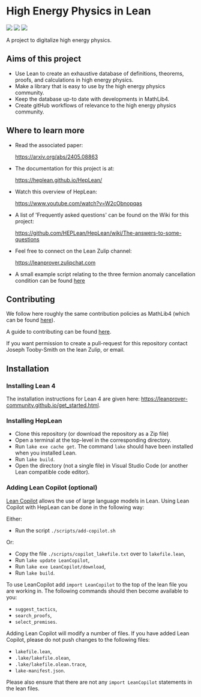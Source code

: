 # High Energy Physics in Lean

[![](https://img.shields.io/badge/Read_The-Docs-green)](https://heplean.github.io/HepLean/)
[![](https://img.shields.io/badge/PRs-Welcome-green)](https://github.com/HEPLean/HepLean/pulls)
[![](https://img.shields.io/badge/Lean-Zulip-green)](https://leanprover.zulipchat.com)

A project to digitalize high energy physics.

## Aims of this project

- Use Lean to create an exhaustive database of definitions, theorems, proofs, and calculations in high energy physics.
- Make a library that is easy to use by the high energy physics community.
- Keep the database up-to date with developments in MathLib4. 
- Create gitHub workflows of relevance to the high energy physics community. 

## Where to learn more 

- Read the associated paper:

  https://arxiv.org/abs/2405.08863

- The documentation for this project is at: 

  https://heplean.github.io/HepLean/

- Watch this overview of HepLean:

  https://www.youtube.com/watch?v=W2cObnopqas
- A list of 'Frequently asked questions' can be found on the Wiki for this project: 

  https://github.com/HEPLean/HepLean/wiki/The-answers-to-some-questions
- Feel free to connect on the Lean Zulip channel: 

  https://leanprover.zulipchat.com

- A small example script relating to the three fermion anomaly cancellation condition can be found [here](https://live.lean-lang.org/#code=import%20Mathlib.Tactic.Polyrith%20%0A%0Atheorem%20threeFamily%20(a%20b%20c%20%3A%20ℚ)%20(h%20%3A%20a%20%2B%20b%20%2B%20c%20%3D%200)%20(h3%20%3A%20a%20%5E%203%20%2B%20b%20%5E%203%20%2B%20c%20%5E%203%20%3D%200)%20%3A%20%0A%20%20%20%20a%20%3D%200%20∨%20b%20%3D%200%20∨%20c%20%3D%200%20%20%3A%3D%20by%20%0A%20%20have%20h1%20%3A%20c%20%3D%20-%20(a%20%2B%20b)%20%3A%3D%20by%20%0A%20%20%20%20linear_combination%20h%20%0A%20%20have%20h4%20%3A%20%203%20*%20a%20*%20b%20*%20c%20%3D%200%20%3A%3D%20by%20%0A%20%20%20%20rw%20%5B←%20h3%2C%20h1%5D%0A%20%20%20%20ring%20%0A%20%20simp%20at%20h4%20%0A%20%20exact%20or_assoc.mp%20h4%0A%20%20%0A)


## Contributing 

We follow here roughly the same contribution policies as MathLib4 (which can be found [here](https://leanprover-community.github.io/contribute/index.html)). 

A guide to contributing can be found [here](https://github.com/HEPLean/HepLean/blob/master/CONTRIBUTING.md).

If you want permission to create a pull-request for this repository contact Joseph Tooby-Smith on the lean Zulip, or email.  

## Installation

### Installing Lean 4 

The installation instructions for Lean 4 are given here: https://leanprover-community.github.io/get_started.html. 

### Installing HepLean 

- Clone this repository (or download the repository as a Zip file) 
- Open a terminal at the top-level in the corresponding directory.
- Run `lake exe cache get`. The command `lake` should have been installed when you installed Lean.
- Run `lake build`.
- Open the directory (not a single file) in Visual Studio Code (or another Lean compatible code editor).

### Adding Lean Copilot (optional)

[Lean Copilot](https://github.com/lean-dojo/LeanCopilot) allows the use of large language models in Lean. Using Lean Copilot with HepLean can be done in the following way:

Either: 

- Run the script `./scripts/add-copilot.sh` 

Or: 

- Copy the file `./scripts/copilot_lakefile.txt` over to `lakefile.lean`,
- Run `lake update LeanCopilot`,
- Run `lake exe LeanCopilot/download`,
- Run `lake build`.

To use LeanCopilot add `import LeanCopilot` to the top of the lean file you are working in. 
The following commands should then become available to you:
- `suggest_tactics`,
- `search_proofs`,
- `select_premises`.

Adding Lean Copilot will modify a number of files. If you have added Lean Copilot, please do not push changes to the following files:

- `lakefile.lean`,
- `.lake/lakefile.olean`,
- `.lake/lakefile.olean.trace`,
- `lake-manifest.json`.

Please also ensure that there are not any `import LeanCopilot` statements in the lean files.
